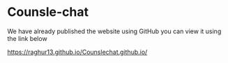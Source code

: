# Counsle-chat
 We have already published the website using GitHub you can view it using the link below
 
   https://raghur13.github.io/Counslechat.github.io/